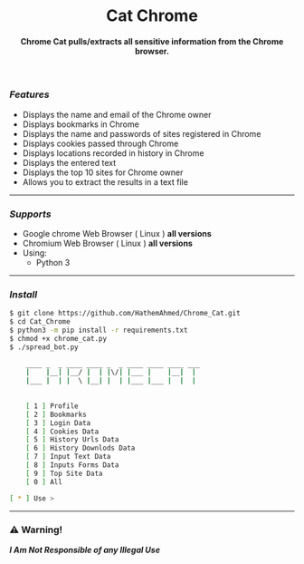 <h1 align="center">
  Cat Chrome
  <br>
</h1>
<h4 align="center">Chrome Cat pulls/extracts all sensitive information from the Chrome browser.</h4>
</br>

###  _Features_

- Displays the name and email of the Chrome owner
- Displays bookmarks in Chrome
- Displays the name and passwords of sites registered in Chrome
- Displays cookies passed through Chrome
- Displays locations recorded in history in Chrome
- Displays the entered text
- Displays the top 10 sites for Chrome owner
- Allows you to extract the results in a text file


------------------------------------------------------------
### _Supports_
- Google chrome Web Browser ( Linux ) **all versions**
- Chromium Web Browser ( Linux ) **all versions**
- Using:
  - Python 3

------------------------------------------------------------
###  _Install_

```bash
$ git clone https://github.com/HathemAhmed/Chrome_Cat.git
$ cd Cat_Chrome
$ python3 -m pip install -r requirements.txt
$ chmod +x chrome_cat.py
$ ./spread_bot.py 
 
    ____ _  _ ____ ____ _  _ ____ ____ ____ ___ 
    |    |__| |__/ |  | |\/| |___ |    |__|  |  
    |___ |  | |  \ |__| |  | |___ |___ |  |  |  
 
                                                                       
    [ 1 ] Profile
    [ 2 ] Bookmarks
    [ 3 ] Login Data
    [ 4 ] Cookies Data
    [ 5 ] History Urls Data
    [ 6 ] History Downlods Data
    [ 7 ] Input Text Data
    [ 8 ] Inputs Forms Data
    [ 9 ] Top Site Data
    [ 0 ] All

[ * ] Use > 

```
------------------------------------------------------------
### :warning: Warning!

***I Am Not Responsible of any Illegal Use***




